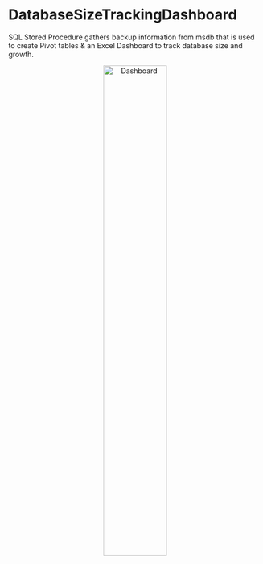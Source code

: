 # DatabaseSizeTrackingDashboard
SQL Stored Procedure gathers backup information from msdb that is used to create Pivot tables & an Excel Dashboard to track database size and growth.

<p align="center">
<img src="[https://i.imgur.com/XvrTwlE.png](https://i.imgur.com/XvrTwlE.png)" height="50%" width="50%" alt="Dashboard"/>
</p>
